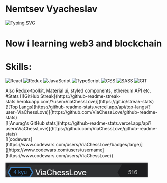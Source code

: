 # Nemtsev Vyacheslav
[![Typing SVG](https://readme-typing-svg.herokuapp.com?color=%2336BCF7&lines=I+am+frontend+developer)](https://git.io/typing-svg)

# Now i learning web3 and blockchain
# Skills:  
![React](https://img.shields.io/badge/-React-purple?style=for-the-badge&logo=react)
![Redux](https://img.shields.io/badge/-Redux-purple?style=for-the-badge&logo=redux)
![JavaScript](https://img.shields.io/badge/-JavaScript-purple?style=for-the-badge&logo=JavaScript)
![TypeScript](https://img.shields.io/badge/-TypeScript-purple?style=for-the-badge&logo=TypeScript)
![CSS](https://img.shields.io/badge/-CSS-purple?style=for-the-badge&logo=css)
![SASS](https://img.shields.io/badge/-SCSS-purple?style=for-the-badge&logo=SASS)
![GIT](https://img.shields.io/badge/-GIT-purple?style=for-the-badge&logo=git)

<div>
    Also Redux-toolkit, Material ui, styled components, ethereum API etc.
</div>
#Stats
[![GitHub Streak](https://github-readme-streak-stats.herokuapp.com/?user=ViaChessLove)](https://git.io/streak-stats)
<div></div>
[![Top Langs](https://github-readme-stats.vercel.app/api/top-langs/?user=ViaChessLove)](https://github.com/ViaChessLove/github-readme-stats)
<div></div>
[![Anurag's GitHub stats](https://github-readme-stats.vercel.app/api?user=ViaChessLove)](https://github.com/ViaChessLove/github-readme-stats)
<div></div>
[![codewars](https://www.codewars.com/users/ViaChessLove/badges/large)]([https://www.codewars.com/users/username](https://www.codewars.com/users/ViaChessLove))

[![Footer](https://github.com/ViaChessLove/Nemtsev-Vyacheslav/blob/31652947b52bdeff67ba09ffad312e9a3318a0b0/assets/codwars.png)](https://www.codewars.com/users/ViaChessLove)
